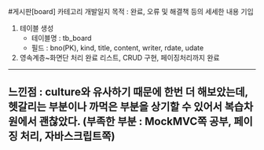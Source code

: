 #게시판[board] 카테고리 개발일지 
목적 : 완료, 오류 및 해결책 등의 세세한 내용 기입
1. 테이블 생성 
    - 테이블명 : tb_board
    - 필드 : bno(PK), kind, title, content, writer, rdate, udate 
2. 영속계층~화면단 처리 완료 
리스트, CRUD 구현, 페이징처리까지 완료 
----------------------------------------------------------------------------------------
느낀점 : culture와 유사하기 때문에 한번 더 해보았는데, 헷갈리는 부분이나 까먹은 부분을 
상기할 수 있어서 복습차원에서 괜찮았다. (부족한 부분 : MockMVC쪽 공부, 페이징 처리, 자바스크립트쪽)  
----------------------------------------------------------------------------------------
